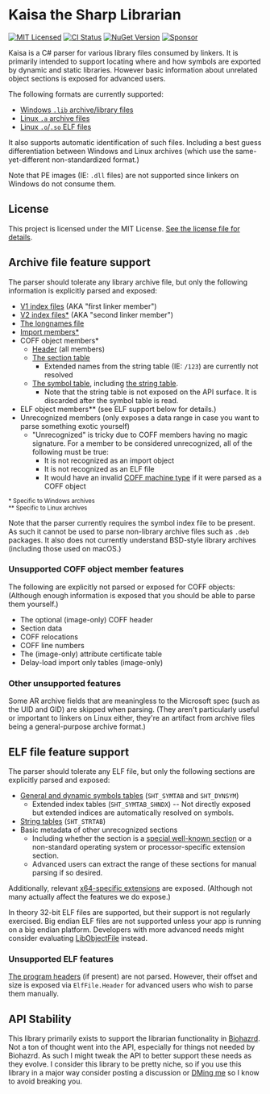 Kaisa the Sharp Librarian
===============================================================================

[![MIT Licensed](https://img.shields.io/github/license/pathogendavid/kaisa?style=flat-square)](LICENSE.txt)
[![CI Status](https://img.shields.io/github/workflow/status/pathogendavid/kaisa/Kaisa/main?style=flat-square)](https://github.com/PathogenDavid/Kaisa/actions?query=workflow%3AKaisa+branch%3Amain)
[![NuGet Version](https://img.shields.io/nuget/v/Kaisa?style=flat-square)](https://www.nuget.org/packages/Kaisa/)
[![Sponsor](https://img.shields.io/badge/sponsor-%E2%9D%A4-lightgrey?logo=github&style=flat-square)](https://github.com/sponsors/PathogenDavid)

Kaisa is a C# parser for various library files consumed by linkers. It is primarily intended to support locating where and how symbols are exported by dynamic and static libraries. However basic information about unrelated object sections is exposed for advanced users.

The following formats are currently supported:

* [Windows `.lib` archive/library files](https://docs.microsoft.com/en-us/windows/win32/debug/pe-format#archive-library-file-format)
* [Linux `.a` archive files](https://refspecs.linuxfoundation.org/elf/gabi41.pdf#page=152)
* [Linux `.o`/`.so` ELF files](https://refspecs.linuxfoundation.org/elf/gabi4+/contents.html)

It also supports automatic identification of such files. Including a best guess differentiation between Windows and Linux archives (which use the same-yet-different non-standardized format.)

Note that PE images (IE: `.dll` files) are not supported since linkers on Windows do not consume them.

## License

This project is licensed under the MIT License. [See the license file for details](LICENSE.txt).

## Archive file feature support

The parser should tolerate any library archive file, but only the following information is explicitly parsed and exposed:

* [V1 index files](https://docs.microsoft.com/en-us/windows/win32/debug/pe-format#first-linker-member) (AKA "first linker member")
* [V2 index files*](https://docs.microsoft.com/en-us/windows/win32/debug/pe-format#second-linker-member) (AKA "second linker member")
* [The longnames file](https://docs.microsoft.com/en-us/windows/win32/debug/pe-format#longnames-member)
* [Import members*](https://docs.microsoft.com/en-us/windows/win32/debug/pe-format#import-library-format)
* COFF object members*
  * [Header](https://docs.microsoft.com/en-us/windows/win32/debug/pe-format#coff-file-header-object-and-image) (all members)
  * [The section table](https://docs.microsoft.com/en-us/windows/win32/debug/pe-format#section-table-section-headers)
    * Extended names from the string table (IE: `/123`) are currently not resolved
  * [The symbol table](https://docs.microsoft.com/en-us/windows/win32/debug/pe-format#coff-symbol-table), including [the string table](https://docs.microsoft.com/en-us/windows/win32/debug/pe-format#coff-string-table).
    * Note that the string table is not exposed on the API surface. It is discarded after the symbol table is read.
* ELF object members** (see ELF support below for details.)
* Unrecognized members (only exposes a data range in case you want to parse something exotic yourself)
  * "Unrecognized" is tricky due to COFF members having no magic signature. For a member to be considered unrecognized, all of the following must be true:
    * It is not recognized as an import object
    * It is not recognized as an ELF file
    * It would have an invalid [COFF machine type](https://docs.microsoft.com/en-us/windows/win32/debug/pe-format#machine-types) if it were parsed as a COFF object

<sup>\* Specific to Windows archives<br>\*\* Specific to Linux archives</sup>

Note that the parser currently requires the symbol index file to be present. As such it cannot be used to parse non-library archive files such as `.deb` packages. It also does not currently understand BSD-style library archives (including those used on macOS.)

### Unsupported COFF object member features

The following are explicitly not parsed or exposed for COFF objects: (Although enough information is exposed that you should be able to parse them yourself.)

* The optional (image-only) COFF header
* Section data
* COFF relocations
* COFF line numbers
* The (image-only) attribute certificate table
* Delay-load import only tables (image-only)

### Other unsupported features

Some AR archive fields that are meaningless to the Microsoft spec (such as the UID and GID) are skipped when parsing. (They aren't particularly useful or important to linkers on Linux either, they're an artifact from archive files being a general-purpose archive format.)

## ELF file feature support

The parser should tolerate any ELF file, but only the following sections are explicitly parsed and exposed:

* [General and dynamic symbols tables](https://refspecs.linuxfoundation.org/elf/gabi4+/ch4.symtab.html) (`SHT_SYMTAB` and `SHT_DYNSYM`)
  * Extended index tables (`SHT_SYMTAB_SHNDX`) -- Not directly exposed but extended indices are automatically resolved on symbols.
* [String tables](https://refspecs.linuxfoundation.org/elf/gabi4+/ch4.strtab.html) (`SHT_STRTAB`)
* Basic metadata of other unrecognized sections
  * Including whether the section is a [special well-known section](https://refspecs.linuxfoundation.org/elf/gabi4+/ch4.sheader.html#special_sections) or a non-standard operating system or processor-specific extension section.
  * Advanced users can extract the range of these sections for manual parsing if so desired.

Additionally, relevant [x64-specific extensions](https://refspecs.linuxfoundation.org/elf/x86_64-abi-0.99.pdf#page=61) are exposed. (Although not many actually affect the features we do expose.)

In theory 32-bit ELF files are supported, but their support is not regularly exercised. Big endian ELF files are not supported unless your app is running on a big endian platform. Developers with more advanced needs might consider evaluating [LibObjectFile](https://github.com/xoofx/LibObjectFile) instead.

### Unsupported ELF features

[The program headers](https://refspecs.linuxfoundation.org/elf/gabi4+/ch5.pheader.html) (if present) are not parsed. However, their offset and size is exposed via `ElfFile.Header` for advanced users who wish to parse them manually.

## API Stability

This library primarily exists to support the librarian functionality in [Biohazrd](https://github.com/InfectedLibraries/Biohazrd). Not a ton of thought went into the API, especially for things not needed by Biohazrd. As such I might tweak the API to better support these needs as they evolve. I consider this library to be pretty niche, so if you use this library in a major way consider posting a discussion or [DMing me](https://twitter.com/pathogendavid) so I know to avoid breaking you.
